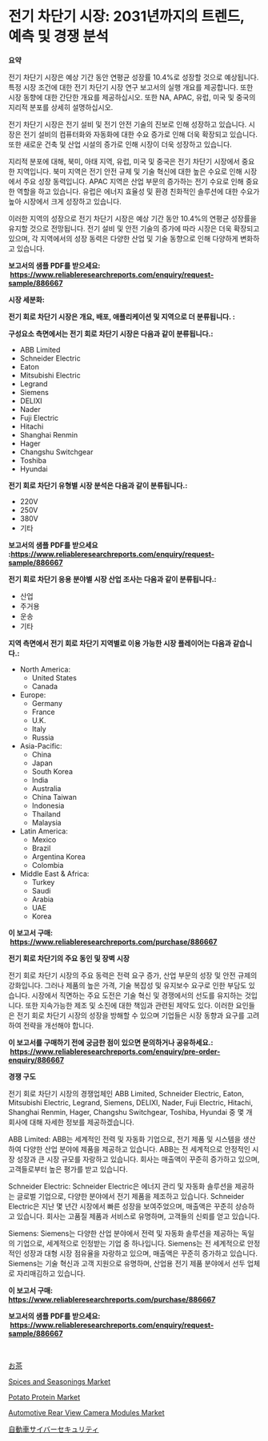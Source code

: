 <p><h1>전기 차단기 시장: 2031년까지의 트렌드, 예측 및 경쟁 분석</h1></p><p><strong>요약</strong></p>
<p><p>전기 차단기 시장은 예상 기간 동안 연평균 성장률 10.4%로 성장할 것으로 예상됩니다. 특정 시장 조건에 대한 전기 차단기 시장 연구 보고서의 실행 개요를 제공합니다. 또한 시장 동향에 대한 간단한 개요를 제공하십시오. 또한 NA, APAC, 유럽, 미국 및 중국의 지리적 분포를 상세히 설명하십시오.</p><p>전기 차단기 시장은 전기 설비 및 전기 안전 기술의 진보로 인해 성장하고 있습니다. 시장은 전기 설비의 컴퓨터화와 자동화에 대한 수요 증가로 인해 더욱 확장되고 있습니다. 또한 새로운 건축 및 산업 시설의 증가로 인해 시장이 더욱 성장하고 있습니다.</p><p>지리적 분포에 대해, 북미, 아태 지역, 유럽, 미국 및 중국은 전기 차단기 시장에서 중요한 지역입니다. 북미 지역은 전기 안전 규제 및 기술 혁신에 대한 높은 수요로 인해 시장에서 주요 성장 동력입니다. APAC 지역은 산업 부문의 증가하는 전기 수요로 인해 중요한 역할을 하고 있습니다. 유럽은 에너지 효율성 및 환경 친화적인 솔루션에 대한 수요가 높아 시장에서 크게 성장하고 있습니다.</p><p>이러한 지역의 성장으로 전기 차단기 시장은 예상 기간 동안 10.4%의 연평균 성장률을 유지할 것으로 전망됩니다. 전기 설비 및 안전 기술의 증가에 따라 시장은 더욱 확장되고 있으며, 각 지역에서의 성장 동력은 다양한 산업 및 기술 동향으로 인해 다양하게 변화하고 있습니다.</p></p>
<p><strong>보고서의 샘플 PDF를 받으세요: &nbsp;<a href="https://www.reliableresearchreports.com/enquiry/request-sample/886667">https://www.reliableresearchreports.com/enquiry/request-sample/886667</a></strong></p>
<p><strong>시장 세분화:</strong></p>
<p><strong> 전기 회로 차단기 시장은 개요, 배포, 애플리케이션 및 지역으로 더 분류됩니다. :</strong></p>
<p><strong>구성요소 측면에서는 전기 회로 차단기 시장은 다음과 같이 분류됩니다.:</strong></p>
<p><ul><li>ABB Limited</li><li>Schneider Electric</li><li>Eaton</li><li>Mitsubishi Electric</li><li>Legrand</li><li>Siemens</li><li>DELIXI</li><li>Nader</li><li>Fuji Electric</li><li>Hitachi</li><li>Shanghai Renmin</li><li>Hager</li><li>Changshu Switchgear</li><li>Toshiba</li><li>Hyundai</li></ul></p>
<p><strong> 전기 회로 차단기 유형별 시장 분석은 다음과 같이 분류됩니다.:</strong></p>
<p><ul><li>220V</li><li>250V</li><li>380V</li><li>기타</li></ul></p>
<p><strong>보고서의 샘플 PDF를 받으세요 :<a href="https://www.reliableresearchreports.com/enquiry/request-sample/886667">https://www.reliableresearchreports.com/enquiry/request-sample/886667</a></strong></p>
<p><strong> 전기 회로 차단기 응용 분야별 시장 산업 조사는 다음과 같이 분류됩니다.:</strong></p>
<p><ul><li>산업</li><li>주거용</li><li>운송</li><li>기타</li></ul></p>
<p><strong>지역 측면에서 전기 회로 차단기 지역별로 이용 가능한 시장 플레이어는 다음과 같습니다.:</strong></p>
<p><ul>
    <li>
        North America:
        <ul>
            <li>United States</li>
            <li>Canada</li>
        </ul>
    </li>
    <li>
        Europe:
        <ul>
            <li>Germany</li>
            <li>France</li>
            <li>U.K.</li>
            <li>Italy</li>
            <li>Russia</li>
        </ul>
    </li>
    <li>
        Asia-Pacific:
        <ul>
            <li>China</li>
            <li>Japan</li>
            <li>South Korea</li>
            <li>India</li>
            <li>Australia</li>
            <li>China Taiwan</li>
            <li>Indonesia</li>
            <li>Thailand</li>
            <li>Malaysia</li>
        </ul>
    </li>
    <li>
        Latin America:
        <ul>
            <li>Mexico</li>
            <li>Brazil</li>
            <li>Argentina Korea</li>
            <li>Colombia</li>
        </ul>
    </li>
    <li>
        Middle East & Africa:
        <ul>
            <li>Turkey</li>
            <li>Saudi</li>
            <li>Arabia</li>
            <li>UAE</li>
            <li>Korea</li>
        </ul>
    </li>
    </ul></p>
<p><strong>이 보고서 구매: &nbsp;<a href="https://www.reliableresearchreports.com/purchase/886667">https://www.reliableresearchreports.com/purchase/886667</a></strong></p>
<p><strong>전기 회로 차단기의 주요 동인 및 장벽 시장</strong></p>
<p><p>전기 회로 차단기 시장의 주요 동력은 전력 요구 증가, 산업 부문의 성장 및 안전 규제의 강화입니다. 그러나 제품의 높은 가격, 기술 복잡성 및 유지보수 요구로 인한 부담도 있습니다. 시장에서 직면하는 주요 도전은 기술 혁신 및 경쟁에서의 선도를 유지하는 것입니다. 또한 지속가능한 제조 및 소진에 대한 책임과 관련된 제약도 있다. 이러한 요인들은 전기 회로 차단기 시장의 성장을 방해할 수 있으며 기업들은 시장 동향과 요구를 고려하여 전략을 개선해야 합니다.</p></p>
<p><strong>이 보고서를 구매하기 전에 궁금한 점이 있으면 문의하거나 공유하세요.: &nbsp;<a href="https://www.reliableresearchreports.com/enquiry/pre-order-enquiry/886667">https://www.reliableresearchreports.com/enquiry/pre-order-enquiry/886667</a></strong></p>
<p><strong>경쟁 구도</strong></p>
<p><p>전기 회로 차단기 시장의 경쟁업체인 ABB Limited, Schneider Electric, Eaton, Mitsubishi Electric, Legrand, Siemens, DELIXI, Nader, Fuji Electric, Hitachi, Shanghai Renmin, Hager, Changshu Switchgear, Toshiba, Hyundai 중 몇 개 회사에 대해 자세한 정보를 제공하겠습니다. </p><p>ABB Limited: ABB는 세계적인 전력 및 자동화 기업으로, 전기 제품 및 시스템을 생산하여 다양한 산업 분야에 제품을 제공하고 있습니다. ABB는 전 세계적으로 안정적인 시장 성장과 큰 시장 규모를 자랑하고 있습니다. 회사는 매출액이 꾸준히 증가하고 있으며, 고객들로부터 높은 평가를 받고 있습니다.</p><p>Schneider Electric: Schneider Electric은 에너지 관리 및 자동화 솔루션을 제공하는 글로벌 기업으로, 다양한 분야에서 전기 제품을 제조하고 있습니다. Schneider Electric은 지난 몇 년간 시장에서 빠른 성장을 보여주었으며, 매출액은 꾸준히 상승하고 있습니다. 회사는 고품질 제품과 서비스로 유명하며, 고객들의 신뢰를 얻고 있습니다.</p><p>Siemens: Siemens는 다양한 산업 분야에서 전력 및 자동화 솔루션을 제공하는 독일의 기업으로, 세계적으로 인정받는 기업 중 하나입니다. Siemens는 전 세계적으로 안정적인 성장과 대형 시장 점유율을 자랑하고 있으며, 매출액은 꾸준히 증가하고 있습니다. Siemens는 기술 혁신과 고객 지원으로 유명하며, 산업용 전기 제품 분야에서 선두 업체로 자리매김하고 있습니다.</p></p>
<p><strong>이 보고서 구매: &nbsp; <a href="https://www.reliableresearchreports.com/purchase/886667">https://www.reliableresearchreports.com/purchase/886667</a></strong></p>
<p><strong>보고서의 샘플 PDF를 받으세요: &nbsp;<a href="https://www.reliableresearchreports.com/enquiry/request-sample/886667">https://www.reliableresearchreports.com/enquiry/request-sample/886667</a></strong><strong></strong></p>
<p>&nbsp;</p>
<p><p><a href="https://github.com/hilmi-2a/Market-Research-Report-List-1/blob/main/921431917400.md">お茶</a></p><p><a href="https://github.com/castoriffic/Market-Research-Report-List-4/blob/main/spices-and-seasonings-market.md">Spices and Seasonings Market</a></p><p><a href="https://github.com/yoshih12/Market-Research-Report-List-2/blob/main/potato-protein-market.md">Potato Protein Market</a></p><p><a href="https://issuu.com/reportprime-2/docs/automotive-rear-view-camera-modules-market-size-20">Automotive Rear View Camera Modules Market</a></p><p><a href="https://github.com/jkjreqjscoxx7/Market-Research-Report-List-1/blob/main/572405017399.md">自動車サイバーセキュリティ</a></p></p>